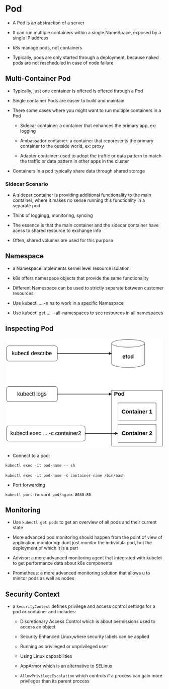 # Pod

- A Pod is an abstraction of a server

- It can run multiple containers within a single NameSpace, exposed by a single IP address

- k8s manage pods, not containers

- Typically, pods are only started through a deployment, because naked pods are not rescheduled in case of node failure


## Multi-Container Pod

- Typically, just one container is offered is offered through a Pod

- Single container Pods are easier to build and maintain

- There some cases where you might want to run multiple containers in a Pod

    - Sidecar container: a container that enhances the primary app, ex: logging

    - Ambassador container: a container that reporesents the primary container to the outside world, ex: proxy

    - Adapter container: used to adopt the traffic or data pattern to match the traffic or data pattern in other apps in the cluster

- Containers in a pod typically share data through shared storage

### Sidecar Scenario

- A sidecar container is providing additional functionality to the main container, where it makes no sense running this functionlity in a separate pod

- Think of loggingg, monitoring, syncing

- The essence is that the main container and the sidecar container have acess to shared resource to exchange info

- Often, shared volumes are used for this purpose


## Namespace

- a Namespace implements kernel level resource isolation

- k8s offers namespace objects that provide the same functionality

- Different Namespace can be used to strictly separate between customer resources

- Use kubectl ... -n ns to work in a specific Namespace

- Use kubectl get ... --all-namespaces to see resources in all namespaces

## Inspecting Pod

![](../assets/images/pod-inspecting.png)

- Connect to a pod:
```
kubectl exec -it pod-name -- sh

kubectl exec -it pod-name -c container-name /bin/bash

```

- Port forwarding
```
kubectl port-forward pod/nginx 8080:80
```

## Monitoring

- Use `kubectl get pods` to get an overview of all pods and their current state

- More advanced pod monitoring should happen from the point of view of application monitoring: dont just monitor the individula pod, but the deployment of which it is a part

- Advisor: a more advanced monitoring agent that integrated with kubelet to get performance data about k8s components

- Prometheus: a more advanced monitoring solution that allows u to minitor pods as well as nodes

## Security Context

- a `SecurityContext` defines privilege and access control settings for a pod or container and includes:
    - Discretionary Access Control which is about permissions used to access an object
    
    - Security Enhanced Linux,where security labels can be applied

    - Running as privileged or unprivileged user

    - Using Linux cappabilities

    - AppArmor which is an alternative to SELinux

    - `AllowPrivilegeEscalation` which controls if a process can gain more privileges than its parent process

    